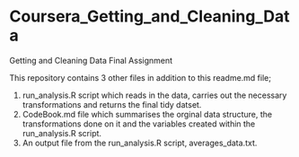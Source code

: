 # Coursera_Getting_and_Cleaning_Data
Getting and Cleaning Data Final Assignment

This repository contains 3 other files in addition to this readme.md file;

1. run_analysis.R script which reads in the data, carries out the necessary transformations and returns the final tidy datset.
2. CodeBook.md file which summarises the orginal data structure, the transformations done on it and the variables created within the run_analysis.R script.
3. An output file from the run_analysis.R script, averages_data.txt.
